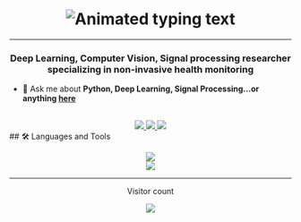<!---
- 👋 Hi, I’m @A-Yahia
- 👀 I’m interested in ...
- 🌱 I’m currently learning ...
- 💞️ I’m looking to collaborate on ...
- 📫 How to reach me ...
- 😄 Pronouns: ...
- ⚡ Fun fact: ...

🌱 I’m currently learning **[System Design](https://blog.bytebytego.com/p/free-system-design-pdf-158-pages)**


A-Yahia/A-Yahia is a ✨ special ✨ repository because its `README.md` (this file) appears on your GitHub profile.
You can click the Preview link to take a look at your changes.
--->
  <h1 align="center">
    <img src="https://readme-typing-svg.herokuapp.com/?font=Inter&size=48&center=true&vCenter=true&width=500&height=70&color=4493F8&duration=4000&lines=Hi+There!+👋;+I'm+Abdelrhman+Yahia!;" alt="Animated typing text" />
</h1>



<hr>


<h3 align="center">Deep Learning, Computer Vision, Signal processing researcher specializing in non-invasive health monitoring</h3>

- 💬 Ask me about **Python, Deep Learning, Signal Processing...or anything [here](https://github.com/{A-Yahia}/{A-Yahia}/issues)**

<br>

<div align="center">
  <a href="abdelrahman.yahia@eng.aswu.edu.eg">
    <img src="https://img.shields.io/badge/email-333333?style=for-the-badge&logo=email&logoColor=red" />
  </a>
  <a href="https://linkedin.com/in/abdelrhman-yahia" target="_blank">
    <img src="https://img.shields.io/badge/LinkedIn-0077B5?style=for-the-badge&logo=linkedin&logoColor=white" target="_blank" />
  </a>
  <a href="https://www.researchgate.net/profile/Abdelrhman-Yahia-3" target="_blank">
    <img src="https://img.shields.io/badge/Research_Gate-00CCBB.svg?&style=for-the-badge&logo=ResearchGate&logoColor=white" target="_blank" />
  </a>
</div>
## 🛠️ Languages and Tools
<p align="center">
  <img src="https://skillicons.dev/icons?i=python,matlab,cpp,c,java" />
  <br>
  <img src="https://skillicons.dev/icons?i=ai,tensorflow,pytorch,numpy,pandas,matplotlib,seaborn,scikit" />
</p>

<hr>

<div align="center"> 
  <p>Visitor count</p>
  <img src="https://profile-counter.glitch.me/{A-Yahia}/count.svg?color=00ff00&style=flat-square&theme=dark" />
</div>

